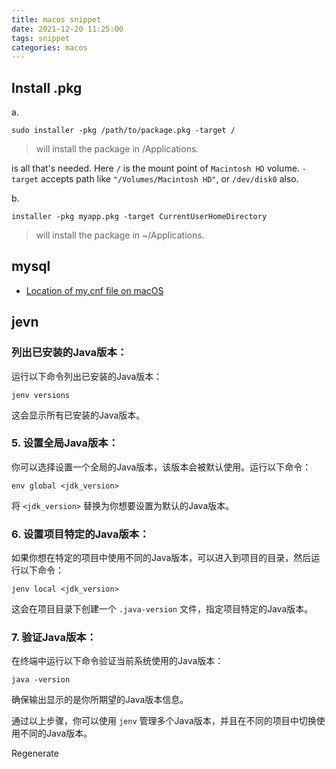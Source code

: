```yaml
---
title: macos snippet
date: 2021-12-20 11:25:00
tags: snippet
categories: macos
---
```


## Install .pkg

a.

```shell
sudo installer -pkg /path/to/package.pkg -target /
```

> will install the package in /Applications.

is all that's needed. Here `/` is the mount point of `Macintosh HD` volume. `-target` accepts path like `"/Volumes/Macintosh HD"`, or `/dev/disk0` also.

b.

```shell
installer -pkg myapp.pkg -target CurrentUserHomeDirectory
```

> will install the package in ~/Applications.

## mysql

- [Location of my.cnf file on macOS](https://stackoverflow.com/questions/10757169/location-of-my-cnf-file-on-macos)

## jevn

### **列出已安装的Java版本：**

运行以下命令列出已安装的Java版本：

```shell
jenv versions
```

这会显示所有已安装的Java版本。

### 5. **设置全局Java版本：**

你可以选择设置一个全局的Java版本，该版本会被默认使用。运行以下命令：

```
env global <jdk_version>
```

将 `<jdk_version>` 替换为你想要设置为默认的Java版本。

### 6. **设置项目特定的Java版本：**

如果你想在特定的项目中使用不同的Java版本，可以进入到项目的目录，然后运行以下命令：

```
jenv local <jdk_version>
```

这会在项目目录下创建一个 `.java-version` 文件，指定项目特定的Java版本。

### 7. **验证Java版本：**

在终端中运行以下命令验证当前系统使用的Java版本：

```shell
java -version
```

确保输出显示的是你所期望的Java版本信息。

通过以上步骤，你可以使用 `jenv` 管理多个Java版本，并且在不同的项目中切换使用不同的Java版本。







Regenerate